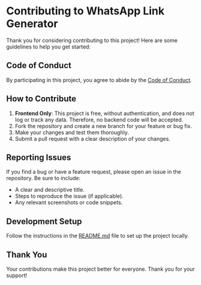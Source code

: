 # Contributing to WhatsApp Link Generator

Thank you for considering contributing to this project! Here are some guidelines to help you get started:

## Code of Conduct

By participating in this project, you agree to abide by the [Code of Conduct](CODE_OF_CONDUCT.md).

## How to Contribute

1. **Frontend Only**: This project is free, without authentication, and does not log or track any data. Therefore, no backend code will be accepted.
2. Fork the repository and create a new branch for your feature or bug fix.
3. Make your changes and test them thoroughly.
4. Submit a pull request with a clear description of your changes.

## Reporting Issues

If you find a bug or have a feature request, please open an issue in the repository. Be sure to include:

- A clear and descriptive title.
- Steps to reproduce the issue (if applicable).
- Any relevant screenshots or code snippets.

## Development Setup

Follow the instructions in the [README.md](README.md) file to set up the project locally.

## Thank You

Your contributions make this project better for everyone. Thank you for your support!

